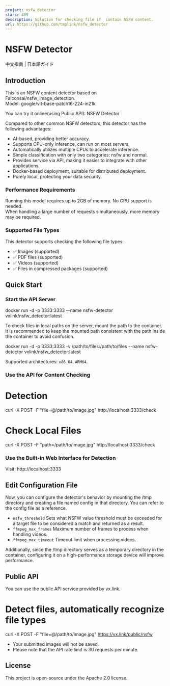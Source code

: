 ```yaml
---
project: nsfw_detector
stars: 409
description: Solution for checking file if  contain NSFW content.
url: https://github.com/tmplink/nsfw_detector
---
```


NSFW Detector
=============

中文指南 | 日本語ガイド

Introduction
------------

This is an NSFW content detector based on Falconsai/nsfw\_image\_detection.  
Model: google/vit-base-patch16-224-in21k

You can try it online(using Public API): NSFW Detector

Compared to other common NSFW detectors, this detector has the following advantages:

-   AI-based, providing better accuracy.
-   Supports CPU-only inference, can run on most servers.
-   Automatically utilizes multiple CPUs to accelerate inference.
-   Simple classification with only two categories: nsfw and normal.
-   Provides service via API, making it easier to integrate with other applications.
-   Docker-based deployment, suitable for distributed deployment.
-   Purely local, protecting your data security.

### Performance Requirements

Running this model requires up to 2GB of memory. No GPU support is needed.  
When handling a large number of requests simultaneously, more memory may be required.

### Supported File Types

This detector supports checking the following file types:

-   ✅ Images (supported)
-   ✅ PDF files (supported)
-   ✅ Videos (supported)
-   ✅ Files in compressed packages (supported)

Quick Start
-----------

### Start the API Server

docker run -d -p 3333:3333 --name nsfw-detector vxlink/nsfw\_detector:latest

To check files in local paths on the server, mount the path to the container. It is recommended to keep the mounted path consistent with the path inside the container to avoid confusion.

docker run -d -p 3333:3333 -v /path/to/files:/path/to/files --name nsfw-detector vxlink/nsfw\_detector:latest

Supported architectures: `x86_64`, `ARM64`.

### Use the API for Content Checking

# Detection
curl -X POST -F "file=@/path/to/image.jpg" http://localhost:3333/check

# Check Local Files
curl -X POST -F "path=/path/to/image.jpg" http://localhost:3333/check

### Use the Built-in Web Interface for Detection

Visit: http://localhost:3333

Edit Configuration File
-----------------------

Now, you can configure the detector's behavior by mounting the /tmp directory and creating a file named config in that directory. You can refer to the config file as a reference.

-   `nsfw_threshold` Sets what NSFW value threshold must be exceeded for a target file to be considered a match and returned as a result.
-   `ffmpeg_max_frames` Maximum number of frames to process when handling videos.
-   `ffmpeg_max_timeout` Timeout limit when processing videos.

Additionally, since the /tmp directory serves as a temporary directory in the container, configuring it on a high-performance storage device will improve performance.

Public API
----------

You can use the public API service provided by vx.link.

# Detect files, automatically recognize file types
curl -X POST -F "file=@/path/to/image.jpg" https://vx.link/public/nsfw

-   Your submitted images will not be saved.
-   Please note that the API rate limit is 30 requests per minute.

License
-------

This project is open-source under the Apache 2.0 license.
